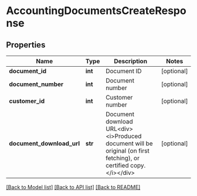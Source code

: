 # AccountingDocumentsCreateResponse

## Properties
Name | Type | Description | Notes
------------ | ------------- | ------------- | -------------
**document_id** | **int** | Document ID | [optional] 
**document_number** | **int** | Document number | [optional] 
**customer_id** | **int** | Customer number | [optional] 
**document_download_url** | **str** | Document download URL&lt;div&gt;&lt;i&gt;Produced document will be original (on first fetching), or certified copy.&lt;/i&gt;&lt;/div&gt; | [optional] 

[[Back to Model list]](../README.md#documentation-for-models) [[Back to API list]](../README.md#documentation-for-api-endpoints) [[Back to README]](../README.md)

